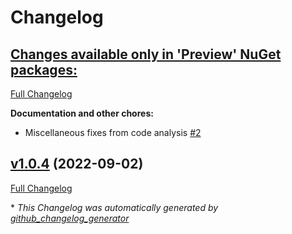 # Changelog

## [**Changes available only in 'Preview' NuGet packages:**](https://github.com/nanoframework/nanoFramework.Benchmark/tree/HEAD)

[Full Changelog](https://github.com/nanoframework/nanoFramework.Benchmark/compare/v1.0.4...HEAD)

**Documentation and other chores:**

- Miscellaneous fixes from code analysis [\#2](https://github.com/nanoframework/nanoFramework.Benchmark/pull/2)

## [v1.0.4](https://github.com/nanoframework/nanoFramework.Benchmark/tree/v1.0.4) (2022-09-02)

[Full Changelog](https://github.com/nanoframework/nanoFramework.Benchmark/compare/266203fa6cbb077a96fce140868b23e0e3366a13...v1.0.4)



\* *This Changelog was automatically generated by [github_changelog_generator](https://github.com/github-changelog-generator/github-changelog-generator)*
